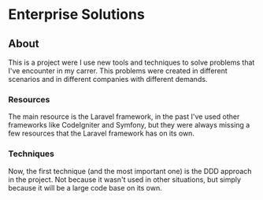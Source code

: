 # Enterprise Solutions

## About

This is a project were I use new tools and techniques to solve problems
that I've encounter in my carrer. This problems were created in different
scenarios and in different companies with different demands.

### Resources

The main resource is the Laravel framework, in the past I've used other
frameworks like CodeIgniter and Symfony, but they were always missing a
few resources that the Laravel framework has on its own.

### Techniques

Now, the first technique (and the most important one) is the DDD approach
in the project. Not because it wasn't used in other situations, but simply
because it will be a large code base on its own.
